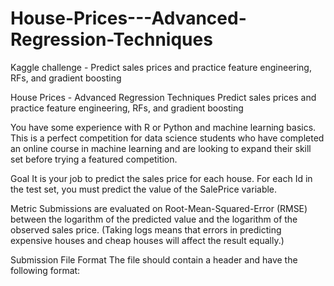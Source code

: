# House-Prices---Advanced-Regression-Techniques
Kaggle challenge - Predict sales prices and practice feature engineering, RFs, and gradient boosting

House Prices - Advanced Regression Techniques
Predict sales prices and practice feature engineering, RFs, and gradient boosting

You have some experience with R or Python and machine learning basics. This is a perfect competition for data science students who have completed an online course in machine learning and are looking to expand their skill set before trying a featured competition. 

Goal
It is your job to predict the sales price for each house. For each Id in the test set, you must predict the value of the SalePrice variable. 

Metric
Submissions are evaluated on Root-Mean-Squared-Error (RMSE) between the logarithm of the predicted value and the logarithm of the observed sales price. (Taking logs means that errors in predicting expensive houses and cheap houses will affect the result equally.)

Submission File Format
The file should contain a header and have the following format:
